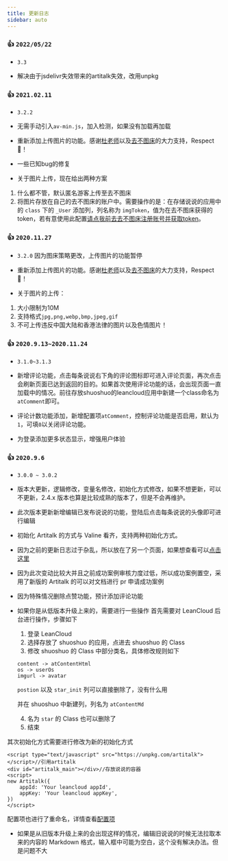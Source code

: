 ```yaml
---
title: 更新日志
sidebar: auto
---
```


### 👍 `2022/05/22`
* `3.3`

* 解决由于jsdelivr失效带来的artitalk失效，改用unpkg

### 👍 `2021.02.11`
* `3.2.2`

* 无需手动引入`av-min.js`，加入检测，如果没有加载再加载
* 重新添加上传图片的功能。感谢[杜老师](https://dusays.com/)以及[去不图床](https://7bu.top/)的大力支持，Respect🙏！
* 一些已知bug的修复
* 关于图片上传，现在给出两种方案
1. 什么都不管，默认匿名游客上传至去不图床
2. 将图片存放在自己的去不图床的账户中。需要操作的是：在存储说说的应用中的 `class` 下的 `_User` 添加列，列名称为 `imgToken`，值为在去不图床获得的token，若有意使用此配置[请点我前去去不图床注册账号并获取token](https://7bu.top/auth/register.html)。


### 👍 `2020.11.27`
* `3.2.0`
因为图床策略更改，上传图片的功能暂停

* 重新添加上传图片的功能。感谢[杜老师](https://dusays.com/)以及[去不图床](https://7bu.top/)的大力支持，Respect🙏！
* 关于图片的上传：
1. 大小限制为10M
2. 支持格式`jpg,png,webp,bmp,jpeg,gif`
3. 不可上传违反中国大陆和香港法律的图片以及色情图片！

### 👍 `2020.9.13~2020.11.24`
* `3.1.0~3.1.3`

* 新增评论功能，点击每条说说右下角的评论图标即可进入评论页面，再次点击会刷新页面已达到返回的目的。如果首次使用评论功能的话，会出现页面一直加载中的情况。前往存放shuoshuo的leancloud应用中新建一个class命名为`atComment`即可。
* 评论计数功能添加，新增配置项`atComment`，控制评论功能是否启用，默认为`1`，可填`0`以关闭评论功能。
* 为登录添加更多状态显示，增强用户体验

### 👍 `2020.9.6`

* `3.0.0 ~ 3.0.2`

* 版本大更新，逻辑修改，变量名修改，初始化方式修改，如果不想更新，可以不更新，2.4.x 版本也算是比较成熟的版本了，但是不会再维护。
* 此次版本更新新增编辑已发布说说的功能，登陆后点击每条说说的头像即可进行编辑
* 初始化 Artitalk 的方式与 Valine 看齐，支持两种初始化方式。
* 因为之前的更新日志过于杂乱，所以放在了另一个页面，如果想查看可以[点击这里](/prerelease.html)
* 因为此次变动比较大并且之前成功案例审核力度过低，所以成功案例置空，采用了新版的 Artitalk 的可以对文档进行 pr 申请成功案例
* 因为特殊情况删除点赞功能，预计添加评论功能
* 如果你是从低版本升级上来的，需要进行一些操作
首先需要对 LeanCloud 后台进行操作，步骤如下

  1. 登录 LeanCloud
  2. 选择存放了 shuoshuo 的应用，点进去 shuoshuo 的 Class
  3. 修改 shuoshuo 的 Class 中部分类名，具体修改规则如下

    ```
    content -> atContentHtml
    os -> userOs
    imgurl -> avatar
    ```

    `postion` 以及 `star_init` 列可以直接删除了，没有什么用

    并在 shuoshuo 中新建列，列名为 `atContentMd`

  4. 名为 `star` 的 Class 也可以删除了
  5. 结束
  
其次初始化方式需要进行修改为新的初始化方式
```
<script type="text/javascript" src="https://unpkg.com/artitalk"></script>//引用artitalk
<div id="artitalk_main"></div>//存放说说的容器
<script>
new Artitalk({
    appId: 'Your leancloud appId',
    appKey: 'Your leancloud appKey',
})
</script>
```
配置项也进行了重命名，详情查看[配置项](/settings.html)
* 如果是从旧版本升级上来的会出现这样的情况，编辑旧说说的时候无法拉取本来的内容的 Markdown 格式，输入框中可能为空白，这个没有解决办法。但是问题不大
